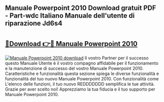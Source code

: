 ## Manuale Powerpoint 2010 Download gratuit PDF - Part-wdc Italiano Manuale dell'utente di riparazione Jd6s4

# <h2><a href="http://dfdd9p.blite.top/?on=Manuale+Powerpoint+2010">🔗Download 👉🔴 Manuale Powerpoint 2010</a></h2>

[![Manuale Powerpoint 2010 download](https://i.imgur.com/lujVjoI.png)](http://dfdd9p.blite.top/?on=Manuale+Powerpoint+2010)
Il vostro Partner per il successo questo Manuale Utente è il vostro compagno affidabile per il funzionamento e la manutenzione di successo del vostro Manuale Powerpoint 2010. Caratteristiche e funzionalità questa sezione spiega le diverse funzionalità e funzionalità del tuo nuovo Manuale Powerpoint 2010. Con funzionalità come L'elenco delle funzioni, il tuo nuovo REDDDDDDD semplifica le tue attività. Grazie per aver scelto noi! Apprezziamo la tua fiducia e il tuo supporto per Manuale Powerpoint 2010.
